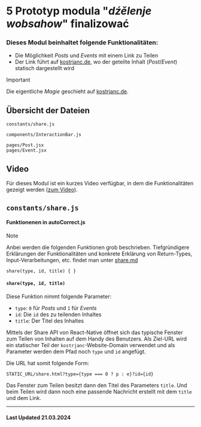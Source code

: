 # 5 Prototyp modula "_dźělenje wobsahow_" finalizować

### Dieses Modul beinhaltet folgende Funktionalitäten:

-   Die Möglichkeit _Posts_ und _Events_ mit einem Link zu Teilen
-   Der Link führt auf [kostrjanc.de](https://www.kostrjanc.de), wo der geteilte Inhalt (_Post_/_Event_) statisch dargestellt wird

> [!IMPORTANT]
> Die eigentliche _Magie_ geschieht auf [kostrjanc.de](https://www.kostrjanc.de).

## Übersicht der Dateien

```
constants/share.js

components/InteractionBar.js

pages/Post.jsx
pages/Event.jsx
```

## Video

Für dieses Modul ist ein kurzes Video verfügbar, in dem die Funktionalitäten gezeigt werden ([zum Video](../videos/05_dzelenje.mov)).

## `constants/share.js`

#### Funktionenen in autoCorrect.js

> [!NOTE]
> Anbei werden die folgenden Funktionen grob beschrieben. Tiefgründigere Erklärungen der Funktionalitäten und konkrete Erklärung von Return-Types, Input-Verarbeitungen, etc. findet man unter [share.md](../constants/CONSTANTS.md#sharejs-link)

```
share(type, id, title) { }
```

#### `share(type, id, title)`

Diese Funktion nimmt folgende Parameter:

-   `type`: `0` für _Posts_ und `1` für _Events_
-   `id`: Die `id` des zu teilenden Inhaltes
-   `title`: Der Titel des Inhaltes

Mittels der Share API von React-Native öffnet sich das typische Fenster zum Teilen von Inhalten auf dem Handy des Benutzers. Als Ziel-URL wird ein statischer Teil der `kostrjanc`-Website-Domain verwendet und als Parameter werden dem Pfad noch `type` und `id` angefügt.

Die URL hat somit folgende Form:

```
STATIC_URL/share.html?type={type === 0 ? p : e}?id={id}
```

Das Fenster zum Teilen besitzt dann den Titel des Parameters `title`. Und beim Teilen wird dann noch eine passende Nachricht erstellt mit dem `title` und dem Link.

<hr>

#### Last Updated 21.03.2024
